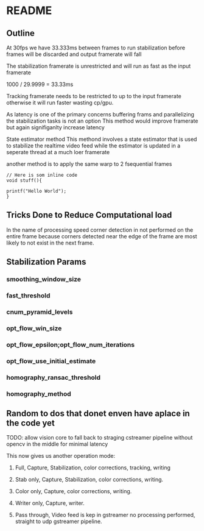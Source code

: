 # README

## Outline

At 30fps we have 33.333ms  between frames to run stabilization before frames will be discarded and output framerate will fall

The stabilization framerate is unrestricted and will run as fast as the input framerate

1000 / 29.9999 = 33.33ms

Tracking framerate needs to be restricted to up to the input framerate otherwise it will run faster wasting cp/gpu.

As latency is one of the primary concerns buffering frams and parallelizing the stabilization tasks is not an option
This method would improve framerate but again signifiganlty increase latency

State estimator method
This methond involves a state estimator that is used to stabilize the realtime video feed while the estimator is updated in a seperate thread at a much loer framerate

another method is to apply the same warp to 2 fsequential frames

    // Here is som inline code
    void stuff(){
    
    printf("Hello World");
    }

## Tricks Done to Reduce Computational load

In the name of processing speed corner detection in not performed on the entire frame because corners detected near the edge of the frame are most likely to not exist in the next frame.

## Stabilization Params

### smoothing_window_size

### fast_threshold

### cnum_pyramid_levels

### opt_flow_win_size

### opt_flow_epsilon;opt_flow_num_iterations

### opt_flow_use_initial_estimate

### homography_ransac_threshold

### homography_method

## Random to dos that donet enven have aplace in the code yet

TODO: allow vision core to fall back to straging cstreamer pipeline without opencv in the middle for minimal latency

This now gives us another operation mode:

1. Full, Capture, Stabilization, color corrections, tracking, writing

2. Stab only, Capture, Stabilization, color corrections, writing.

3. Color only, Capture, color corrections, writing.

4. Writer only, Capture, writer.

5. Pass through, Video feed is kep in gstreamer no processing performed, straight to udp gstreamer pipeline.
